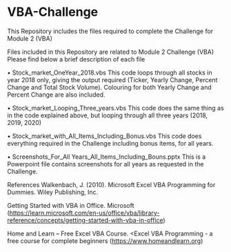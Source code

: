 # VBA-Challenge
This Repository includes the files required to complete the Challenge for Module 2 (VBA)

Files included in this Repository are related to Module 2 Challenge (VBA)
Please find below a brief description of each file

•	Stock_market_OneYear_2018.vbs
   This code loops through all stocks in year 2018 only, giving the output required (Ticker, Yearly Change, Percent Change and Total Stock Volume). Colouring for both Yearly Change    and Percent Change are also included.

•	Stock_market_Looping_Three_years.vbs
   This code does the same thing as in the code explained above, but looping through all three years (2018, 2019, 2020)

•	Stock_market_with_All_Items_Including_Bonus.vbs
   This code does everything required in the Challenge including 	 bonus items, for all years.

•	Screenshots_For_All Years_All_Items_Including_Bouns.pptx
   This is a Powerpoint file contains screenshots for all years as requested in the Challenge.

References
   Walkenbach, J. (2010). Microsoft Excel VBA Programming for Dummies. Wiley Publishing, Inc.

   Getting Started with VBA in Office. Microsoft (https://learn.microsoft.com/en-us/office/vba/library-reference/concepts/getting-started-with-vba-in-office)

   Home and Learn – Free Excel VBA Course. <Excel VBA Programming - a free course for complete beginners (https://www.homeandlearn.org)
